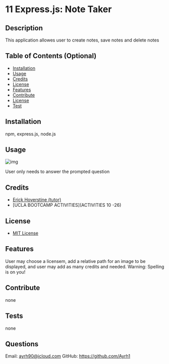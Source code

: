 # 11 Express.js: Note Taker

## Description
This application allowes user to create notes, save notes and delete notes 

## Table of Contents (Optional)
- [Installation](#installation)
- [Usage](#usage)
- [Credits](#credits)
- [License](#license)
- [Features](#Features)
- [Contribute](#Contribute)
- [License](#license)
- [Test](#Test)

## Installation
npm, express.js, node.js
## Usage
![img](./example.jpeg  )

User only needs to answer the prompted question

## Credits
 * [Erick Hoverstine (tutor)](none)
 * [UCLA BOOTCAMP ACTIVITIES](ACTIVITIES 10 -26)

## License
* [MIT License](https://choosealicense.com/licenses/mit/) 

## Features
User may choose a licensem, add a relative path for an image to be displayed, and user may add as many credits and needed. Warning: Spelling is on you!

## Contribute
none

## Tests
none

## Questions
 Email: ayrh90@icloud.com
 GitHub: https://github.com/Ayrh1

